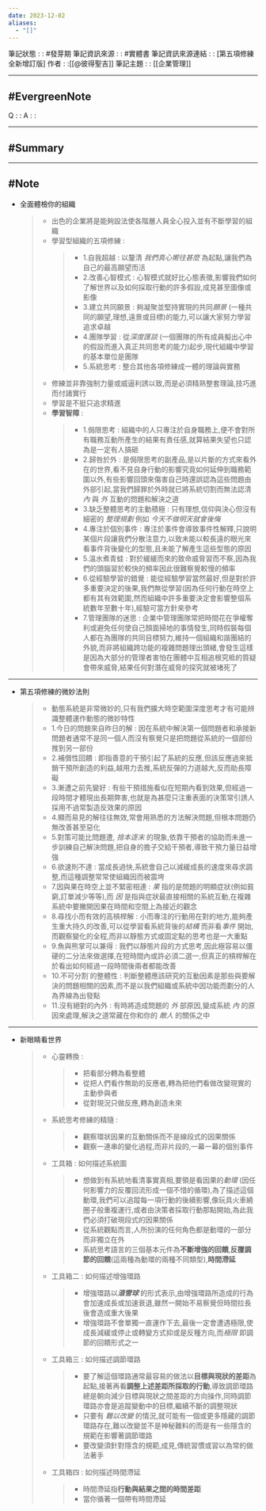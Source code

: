 ```yaml
---
date: 2023-12-02
aliases:
  - "[]"
---
```

筆記狀態 : :  #發芽期 
筆記資訊來源 : : #實體書 
筆記資訊來源連結 : : [第五項修練 全新增訂版]
作者 : :[[@彼得聖吉]]
筆記主題 : : [[企業管理]]

---
#EvergreenNote
---
Q : :
A : :

---
#Summary
---






---
#Note 
---
- 全面體檢你的組織 
	>- 出色的企業將是能夠設法使各階層人員全心投入並有不斷學習的組織
	>- 學習型組織的五項修練 : 
	>	>- 1.自我超越 : 以釐清 *我們真心嚮往甚麼* 為起點,讓我們為自己的最高願望而活
	>	>- 2.改善心智模式 : 心智模式就好比心態表徵,影響我們如何了解世界以及如何採取行動的許多假設,成見甚至圖像或影像
	>	>- 3.建立共同願景 : 夠凝聚並堅持實現的共同*願景* (一種共同的願望,理想,遠景或目標)的能力,可以讓大家努力學習追求卓越
	>	>- 4.團隊學習 : 從*深度匯談* (一個團隊的所有成員擬出心中的假設而進入真正共同思考的能力)起步,現代組織中學習的基本單位是團隊
	>	>- 5.系統思考 : 整合其他各項修練成一體的理論與實務
	>- 修練並非靠強制力量或威逼利誘以致,而是必須精熟整套理論,技巧進而付諸實行
	>- 學習是不挺只追求精進
	>- **學習智障** : 
	>	>- 1.侷限思考 : 組織中的人只專注於自身職務上,便不會對所有職務互動所產生的結果有責任感,就算結果失望也只認為是一定有人搞砸
	>	>- 2.歸咎於外 : 是侷限思考的副產品,是以片斷的方式來看外在的世界,看不見自身行動的影響究竟如何延伸到職務範圍以外,有些影響回頭來傷害自己時還誤認為這些問題由外部引起,當我們歸罪於外時就已將系統切割而無法認清 *內* 與 *外* 互動的問題和解決之道
	>	>- 3.缺乏整體思考的主動積極 : 只有理想,信仰與決心但沒有細密的 *整理規劃*  例如 *今天不做明天就會後悔*
	>	>- 4.專注於個別事件 : 專注於事件會導致事件性解釋,只說明某個片段讓我們分散注意力,以致未能以較長遠的眼光來看事件背後變化的型態,且未能了解產生這些型態的原因
	>	>- 5.溫水煮青蛙 : 對於緩緩而來的致命威脅習而不察,因為我們的頭腦習於較快的頻率因此很難察覺較慢的頻率
	>	>- 6.從經驗學習的錯覺 : 能從經驗學習當然最好,但是對於許多重要決定的後果,我們無從學習(因為任何行動在時空上都有其有效範圍,然而組織中許多重要決定會影響整個系統數年至數十年),經驗可當方針來參考
	>	>- 7.管理團隊的迷思 : 企業中管理團隊常把時間花在爭權奪利或避免任何使自己顏面掃地的事情發生,同時假裝每個人都在為團隊的共同目標努力,維持一個組織和諧團結的外貌,而非將組織跨功能的複雜問題理出頭緒,會發生這樣是因為大部分的管理者害怕在團體中互相追根究柢的質疑會帶來威脅,結果任何對潛在威脅的探究就被堵死了

---
- 第五項修練的微妙法則
	>- 動態系統是非常微妙的,只有我們擴大時空範圍深度思考才有可能辨識整體運作動態的微妙特性
	>- 1.今日的問題來自昨日的解 : 因在系統中解決第一個問題者和承接新問題者通常不是同一個人而沒有察覺只是把問題從系統的一個部份推到另一部份
	>- 2.補償性回饋 : 即指善意的干預引起了系統的反應,但該反應過來抵銷干預所創造的利益,越用力去推,系統反彈的力道越大,反而助長障礙
	>- 3.漸遭之前先變好 : 有些干預措施看似在短期內看到效果,但經過一段時間才體現出長期弊害,也就是為甚麼只注重表面的決策常引誘人採用不過常製造反效果的原因
	>- 4.顯而易見的解往往無效,常會用熟悉的方法解決問題,但根本問題仍無改善甚至惡化
	>- 5.對策可能比問題遭, *捨本逐末* 的現象,依靠干預者的協助而未進一步訓練自己解決問題,把自身的擔子交給干預者,導致干預力量日益增強
	>- 6.欲速則不達 : 當成長過快,系統會自己以減緩成長的速度來尋求調整,而這種調整常常使組織因而被震垮
	>- 7.因與果在時空上並不緊密相連 : *果* 指的是問題的明顯症狀(例如貧窮,訂單減少等等),而 *因* 是指與症狀最直接相關的系統互動,在複雜系統中要撇開因果在時間和空間上為接近的觀念
	>- 8.尋找小而有效的高槓桿解 : 小而專注的行動用在對的地方,能夠產生重大持久的改善,可以從學習看系統背後的*結構* 而非看*事件* 開始,而觀察變化的全程,而非以靜態方式或固定點的思考也是一大重點
	>- 9.魚與熊掌可以兼得 : 我們以靜態片段的方式思考,因此極容易以僵硬的二分法來做選擇,在短時間內或許必須二選一,但真正的槓桿解在於看出如何經過一段時間後兩者都能改善
	>- 10.不可分割˙的整體性 : 判斷整體應該研究的互動因素是那些與要解決的問題相關的因素,而不是以我們組織或系統中因功能而劃分的人為界線為出發點
	>- 11.沒有絕對的內外 : 有時將造成問題的 *外* 部原因,變成系統 *內* 的原因來處理,解決之道常藏在你和你的 *敵人* 的關係之中

---
- 新眼睛看世界
	>- 心靈轉換 : 
	>	>- 把看部分轉為看整體
	>	>- 從把人們看作無助的反應者,轉為把他們看做改變現實的主動參與者
	>	>- 從對現況只做反應,轉為創造未來
	>- 系統思考修練的精隨 : 
	>	>-  觀察環狀因果的互動關係而不是線段式的因果關係
	>	>- 觀察一連串的變化過程,而非片段的,一幕一幕的個別事件
	>- 工具箱 : 如何描述系統圖
	>	>- 想做到有系統地看清事實真相,要領是看因果的*動環* (因任何影響力的反覆回流形成一個不惜的循環),為了描述這個動環,我們可以追蹤每一項行動的後續影響,像玩具火車繞圈子般重複運行,或者由決策者採取行動那點開始,為此我們必須打破現段式的因果關係
	>	>- 從系統觀點而言,人所扮演的任何角色都是動環的一部分而非獨立在外
	>	>- 系統思考語言的三個基本元件為**不斷增強的回饋**,**反覆調節的回饋**(這兩種為動環的兩種不同類型),**時間滯延**
	>- 工具箱二 : 如何描述增強環路
	>	>- 增強環路以***滾雪球*** 的形式表示,由增強環路所造成的行為會加速成長或加速衰退,雖然一開始不易察覺但時間拉長後會造成重大後果
	>	>- 增強環路不會單獨一直運作下去,最後一定會遭遇極限,使成長減緩或停止或轉變方式抑或是反種方向,而*極限* 即調節的回饋形式之一
	>- 工具箱三 : 如何描述調節環路
	>	>- 要了解這個環路通常最容易的做法以**目標與現狀的差距**為起點,接著再看**調整上述差距所採取的行動**,導致調節環路總是朝向減少目標與現狀之間差距的方向操作,同時調節環路亦會是追蹤變動中的目標,繼續不斷的調整現狀
	>	>- 只要有 *難以改變* 的情況,就可能有一個或更多隱藏的調節環路存在,難以改變並不是神秘難料的而是有一些隱含的規範在影響著調節環路
	>	>- 要改變須針對隱含的規範,成見,傳統習慣或習以為常的做法著手
	>- 工具箱四 : 如何描述時間滯延
	>	>- 時間滯延指**行動與結果之間的時間差距**
	>	>- 當你循著一個帶有時間滯延